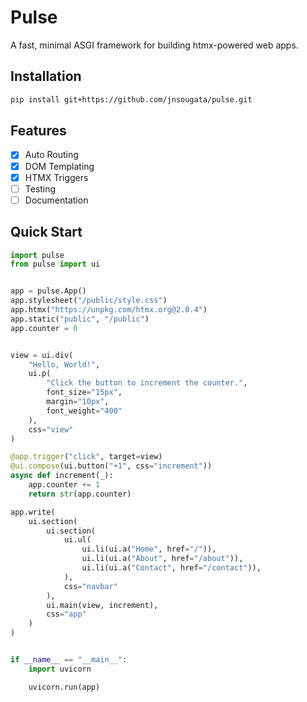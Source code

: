 # Pulse

A fast, minimal ASGI framework for building htmx-powered web apps.


## Installation
```bash
pip install git+https://github.com/jnsougata/pulse.git
```

## Features
- [x] Auto Routing
- [x] DOM Templating
- [x] HTMX Triggers
- [ ] Testing
- [ ] Documentation

## Quick Start

```python
import pulse
from pulse import ui


app = pulse.App()
app.stylesheet("/public/style.css")
app.htmx("https://unpkg.com/htmx.org@2.0.4")
app.static("public", "/public")
app.counter = 0


view = ui.div(
    "Hello, World!",
    ui.p(
        "Click the button to increment the counter.",
        font_size="15px",
        margin="10px",
        font_weight="400"
    ),
    css="view"
)

@app.trigger("click", target=view)
@ui.compose(ui.button("+1", css="increment"))
async def increment(_):
    app.counter += 1
    return str(app.counter)

app.write(
    ui.section(
        ui.section(
            ui.ul(
                ui.li(ui.a("Home", href="/")),
                ui.li(ui.a("About", href="/about")),
                ui.li(ui.a("Contact", href="/contact")),
            ),
            css="navbar"
        ),
        ui.main(view, increment),
        css="app"
    )
)


if __name__ == "__main__":
    import uvicorn

    uvicorn.run(app)

```